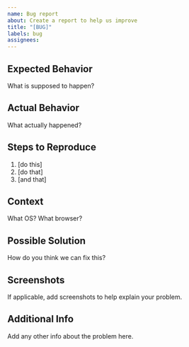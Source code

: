 ```yaml
---
name: Bug report
about: Create a report to help us improve
title: "[BUG]"
labels: bug
assignees:
---
```


## Expected Behavior

What is supposed to happen?

## Actual Behavior

What actually happened?

## Steps to Reproduce

1. [do this]
2. [do that]
3. [and that]

## Context

What OS?
What browser?

## Possible Solution

How do you think we can fix this?

## Screenshots

If applicable, add screenshots to help explain your problem.

## Additional Info

Add any other info about the problem here.
